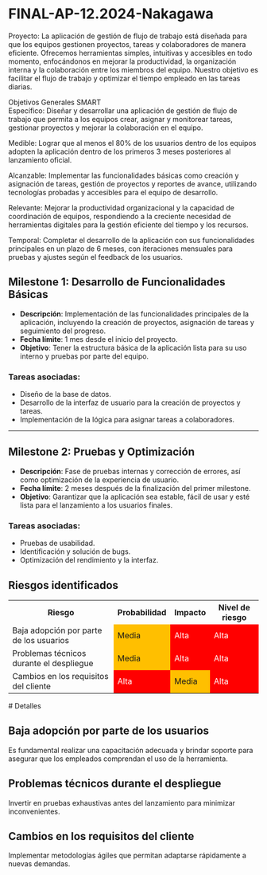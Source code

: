 # FINAL-AP-12.2024-Nakagawa

Proyecto: La aplicación de gestión de flujo de trabajo está diseñada para que los equipos gestionen proyectos, tareas y colaboradores de manera eficiente. Ofrecemos herramientas simples, intuitivas y accesibles en todo momento, enfocándonos en mejorar la productividad, la organización interna y la colaboración entre los miembros del equipo. Nuestro objetivo es facilitar el flujo de trabajo y optimizar el tiempo empleado en las tareas diarias.

Objetivos Generales SMART</br>
Específico: Diseñar y desarrollar una aplicación de gestión de flujo de trabajo que permita a los equipos crear, asignar y monitorear tareas, gestionar proyectos y mejorar la colaboración en el equipo.

Medible: Lograr que al menos el 80% de los usuarios dentro de los equipos adopten la aplicación dentro de los primeros 3 meses posteriores al lanzamiento oficial.

Alcanzable: Implementar las funcionalidades básicas como creación y asignación de tareas, gestión de proyectos y reportes de avance, utilizando tecnologías probadas y accesibles para el equipo de desarrollo.

Relevante: Mejorar la productividad organizacional y la capacidad de coordinación de equipos, respondiendo a la creciente necesidad de herramientas digitales para la gestión eficiente del tiempo y los recursos.

Temporal: Completar el desarrollo de la aplicación con sus funcionalidades principales en un plazo de 6 meses, con iteraciones mensuales para pruebas y ajustes según el feedback de los usuarios.


## Milestone 1: Desarrollo de Funcionalidades Básicas
- **Descripción**: Implementación de las funcionalidades principales de la aplicación, incluyendo la creación de proyectos, asignación de tareas y seguimiento del progreso.
- **Fecha límite**: 1 mes desde el inicio del proyecto.
- **Objetivo**: Tener la estructura básica de la aplicación lista para su uso interno y pruebas por parte del equipo.

### Tareas asociadas:
- Diseño de la base de datos.
- Desarrollo de la interfaz de usuario para la creación de proyectos y tareas.
- Implementación de la lógica para asignar tareas a colaboradores.

---

## Milestone 2: Pruebas y Optimización
- **Descripción**: Fase de pruebas internas y corrección de errores, así como optimización de la experiencia de usuario.
- **Fecha límite**: 2 meses después de la finalización del primer milestone.
- **Objetivo**: Garantizar que la aplicación sea estable, fácil de usar y esté lista para el lanzamiento a los usuarios finales.

### Tareas asociadas:
- Pruebas de usabilidad.
- Identificación y solución de bugs.
- Optimización del rendimiento y la interfaz.


## Riesgos identificados

<table>
  <tr>
    <th>Riesgo</th>
    <th>Probabilidad</th>
    <th>Impacto</th>
    <th>Nivel de riesgo</th>
  </tr>
  <tr>
    <td>Baja adopción por parte de los usuarios</td>
    <td style="background-color: #FFBF00;">Media</td> 
    <td style="background-color: #FF0000; color: white;">Alta</td> 
    <td style="background-color: #FF0000; color: white;">Alta</td> 
  </tr>
  <tr>
    <td>Problemas técnicos durante el despliegue</td>
    <td style="background-color: #FFBF00;">Media</td> 
    <td style="background-color: #FF0000; color: white;">Alta</td> 
    <td style="background-color: #FF0000; color: white;">Alta</td> 
  </tr>
  <tr>
    <td>Cambios en los requisitos del cliente</td>
    <td style="background-color: #FF0000; color: white;">Alta</td> 
    <td style="background-color: #FFBF00;">Media</td> 
    <td style="background-color: #FF0000; color: white;">Alta</td> 
  </tr>
</table>
# Detalles

## Baja adopción por parte de los usuarios
Es fundamental realizar una capacitación adecuada y brindar soporte para asegurar que los empleados comprendan el uso de la herramienta.

## Problemas técnicos durante el despliegue
Invertir en pruebas exhaustivas antes del lanzamiento para minimizar inconvenientes.

## Cambios en los requisitos del cliente
Implementar metodologías ágiles que permitan adaptarse rápidamente a nuevas demandas.


